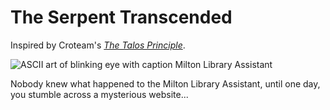 # The Serpent Transcended

Inspired by Croteam's [*The Talos Principle*](https://store.steampowered.com/app/257510/The_Talos_Principle/).

![ASCII art of blinking eye with caption Milton Library Assistant](https://steamuserimages-a.akamaihd.net/ugc/36374861788961419/0F355AB6B3F2B7C33096C48306E50C52EAF52AB6/)

Nobody knew what happened to the Milton Library Assistant, until one day, you stumble across a mysterious website...
